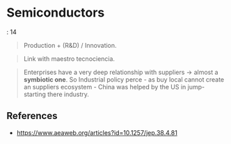 # Semiconductors

: 14

> Production + (R&D) / Innovation.
> 

> Link with maestro tecnociencia.
> 

> Enterprises have a very deep relationship with suppliers → almost a **symbiotic one**.  So Industrial policy perce - as buy local cannot create an suppliers ecosystem - China was helped by the US in jump-starting there industry.
> 

## References

- https://www.aeaweb.org/articles?id=10.1257/jep.38.4.81